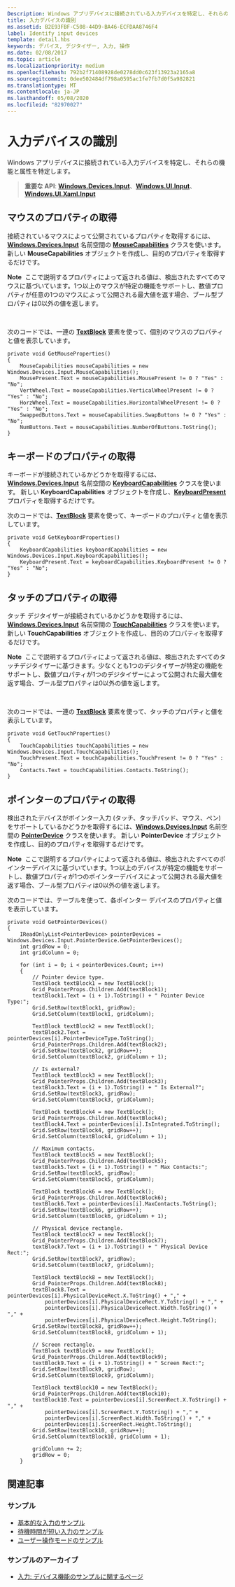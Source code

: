 ```yaml
---
Description: Windows アプリデバイスに接続されている入力デバイスを特定し、それらの機能と属性を特定します。
title: 入力デバイスの識別
ms.assetid: B2E93FBF-C508-44D9-BA46-ECFDAA8746F4
label: Identify input devices
template: detail.hbs
keywords: デバイス, デジタイザー, 入力, 操作
ms.date: 02/08/2017
ms.topic: article
ms.localizationpriority: medium
ms.openlocfilehash: 792b2f71408928de0278dd0c623f13923a2165a8
ms.sourcegitcommit: 0dee502484df798a0595ac1fe7fb7d0f5a982821
ms.translationtype: MT
ms.contentlocale: ja-JP
ms.lasthandoff: 05/08/2020
ms.locfileid: "82970027"
---
```

# <a name="identify-input-devices"></a>入力デバイスの識別


Windows アプリデバイスに接続されている入力デバイスを特定し、それらの機能と属性を特定します。

> **重要な API**: [**Windows.Devices.Input**](https://docs.microsoft.com/uwp/api/Windows.Devices.Input)、[**Windows.UI.Input**](https://docs.microsoft.com/uwp/api/Windows.UI.Core)、[**Windows.UI.Xaml.Input**](https://docs.microsoft.com/uwp/api/Windows.UI.Input)

## <a name="retrieve-mouse-properties"></a>マウスのプロパティの取得


接続されているマウスによって公開されているプロパティを取得するには、[**Windows.Devices.Input**](https://docs.microsoft.com/uwp/api/Windows.Devices.Input) 名前空間の [**MouseCapabilities**](https://docs.microsoft.com/uwp/api/Windows.Devices.Input.MouseCapabilities) クラスを使います。 新しい **MouseCapabilities** オブジェクトを作成し、目的のプロパティを取得するだけです。

**Note**  ここで説明するプロパティによって返される値は、検出されたすべてのマウスに基づいています。1つ以上のマウスが特定の機能をサポートし、数値プロパティが任意の1つのマウスによって公開される最大値を返す場合、ブール型プロパティは0以外の値を返します。

 

次のコードでは、一連の [**TextBlock**](https://docs.microsoft.com/uwp/api/Windows.UI.Xaml.Controls.TextBlock) 要素を使って、個別のマウスのプロパティと値を表示しています。

```CSharp
private void GetMouseProperties()
{
    MouseCapabilities mouseCapabilities = new Windows.Devices.Input.MouseCapabilities();
    MousePresent.Text = mouseCapabilities.MousePresent != 0 ? "Yes" : "No";
    VertWheel.Text = mouseCapabilities.VerticalWheelPresent != 0 ? "Yes" : "No";
    HorzWheel.Text = mouseCapabilities.HorizontalWheelPresent != 0 ? "Yes" : "No";
    SwappedButtons.Text = mouseCapabilities.SwapButtons != 0 ? "Yes" : "No";
    NumButtons.Text = mouseCapabilities.NumberOfButtons.ToString();
}
```

## <a name="retrieve-keyboard-properties"></a>キーボードのプロパティの取得


キーボードが接続されているかどうかを取得するには、[**Windows.Devices.Input**](https://docs.microsoft.com/uwp/api/Windows.Devices.Input) 名前空間の [**KeyboardCapabilities**](https://docs.microsoft.com/uwp/api/Windows.Devices.Input.KeyboardCapabilities) クラスを使います。 新しい **KeyboardCapabilities** オブジェクトを作成し、[**KeyboardPresent**](https://docs.microsoft.com/uwp/api/windows.devices.input.keyboardcapabilities.keyboardpresent) プロパティを取得するだけです。

次のコードでは、[**TextBlock**](https://docs.microsoft.com/uwp/api/Windows.UI.Xaml.Controls.TextBlock) 要素を使って、キーボードのプロパティと値を表示しています。

```CSharp
private void GetKeyboardProperties()
{
    KeyboardCapabilities keyboardCapabilities = new Windows.Devices.Input.KeyboardCapabilities();
    KeyboardPresent.Text = keyboardCapabilities.KeyboardPresent != 0 ? "Yes" : "No";
}
```

## <a name="retrieve-touch-properties"></a>タッチのプロパティの取得


タッチ デジタイザーが接続されているかどうかを取得するには、[**Windows.Devices.Input**](https://docs.microsoft.com/uwp/api/Windows.Devices.Input) 名前空間の [**TouchCapabilities**](https://docs.microsoft.com/uwp/api/Windows.Devices.Input.TouchCapabilities) クラスを使います。 新しい **TouchCapabilities** オブジェクトを作成し、目的のプロパティを取得するだけです。

**Note**  ここで説明するプロパティによって返される値は、検出されたすべてのタッチデジタイザーに基づきます。少なくとも1つのデジタイザーが特定の機能をサポートし、数値プロパティが1つのデジタイザーによって公開された最大値を返す場合、ブール型プロパティは0以外の値を返します。

 

次のコードでは、一連の [**TextBlock**](https://docs.microsoft.com/uwp/api/Windows.UI.Xaml.Controls.TextBlock) 要素を使って、タッチのプロパティと値を表示しています。

```CSharp
private void GetTouchProperties()
{
    TouchCapabilities touchCapabilities = new Windows.Devices.Input.TouchCapabilities();
    TouchPresent.Text = touchCapabilities.TouchPresent != 0 ? "Yes" : "No";
    Contacts.Text = touchCapabilities.Contacts.ToString();
}
```

## <a name="retrieve-pointer-properties"></a>ポインターのプロパティの取得


検出されたデバイスがポインター入力 (タッチ、タッチパッド、マウス、ペン) をサポートしているかどうかを取得するには、[**Windows.Devices.Input**](https://docs.microsoft.com/uwp/api/Windows.Devices.Input) 名前空間の [**PointerDevice**](https://docs.microsoft.com/uwp/api/Windows.Devices.Input.PointerDevice) クラスを使います。 新しい **PointerDevice** オブジェクトを作成し、目的のプロパティを取得するだけです。

**Note**  ここで説明するプロパティによって返される値は、検出されたすべてのポインターデバイスに基づいています。1つ以上のデバイスが特定の機能をサポートし、数値プロパティが1つのポインターデバイスによって公開される最大値を返す場合、ブール型プロパティは0以外の値を返します。

次のコードでは、テーブルを使って、各ポインター デバイスのプロパティと値を表示しています。

```CSharp
private void GetPointerDevices()
{
    IReadOnlyList<PointerDevice> pointerDevices = Windows.Devices.Input.PointerDevice.GetPointerDevices();
    int gridRow = 0;
    int gridColumn = 0;

    for (int i = 0; i < pointerDevices.Count; i++)
    {
        // Pointer device type.
        TextBlock textBlock1 = new TextBlock();
        Grid_PointerProps.Children.Add(textBlock1);
        textBlock1.Text = (i + 1).ToString() + " Pointer Device Type:";
        Grid.SetRow(textBlock1, gridRow);
        Grid.SetColumn(textBlock1, gridColumn);

        TextBlock textBlock2 = new TextBlock();
        textBlock2.Text = pointerDevices[i].PointerDeviceType.ToString();
        Grid_PointerProps.Children.Add(textBlock2);
        Grid.SetRow(textBlock2, gridRow++);
        Grid.SetColumn(textBlock2, gridColumn + 1);

        // Is external?
        TextBlock textBlock3 = new TextBlock();
        Grid_PointerProps.Children.Add(textBlock3);
        textBlock3.Text = (i + 1).ToString() + " Is External?";
        Grid.SetRow(textBlock3, gridRow);
        Grid.SetColumn(textBlock3, gridColumn);

        TextBlock textBlock4 = new TextBlock();
        Grid_PointerProps.Children.Add(textBlock4);
        textBlock4.Text = pointerDevices[i].IsIntegrated.ToString();
        Grid.SetRow(textBlock4, gridRow++);
        Grid.SetColumn(textBlock4, gridColumn + 1);

        // Maximum contacts.
        TextBlock textBlock5 = new TextBlock();
        Grid_PointerProps.Children.Add(textBlock5);
        textBlock5.Text = (i + 1).ToString() + " Max Contacts:";
        Grid.SetRow(textBlock5, gridRow);
        Grid.SetColumn(textBlock5, gridColumn);

        TextBlock textBlock6 = new TextBlock();
        Grid_PointerProps.Children.Add(textBlock6);
        textBlock6.Text = pointerDevices[i].MaxContacts.ToString();
        Grid.SetRow(textBlock6, gridRow++);
        Grid.SetColumn(textBlock6, gridColumn + 1);

        // Physical device rectangle.
        TextBlock textBlock7 = new TextBlock();
        Grid_PointerProps.Children.Add(textBlock7);
        textBlock7.Text = (i + 1).ToString() + " Physical Device Rect:";
        Grid.SetRow(textBlock7, gridRow);
        Grid.SetColumn(textBlock7, gridColumn);

        TextBlock textBlock8 = new TextBlock();
        Grid_PointerProps.Children.Add(textBlock8);
        textBlock8.Text = pointerDevices[i].PhysicalDeviceRect.X.ToString() + "," +
            pointerDevices[i].PhysicalDeviceRect.Y.ToString() + "," +
            pointerDevices[i].PhysicalDeviceRect.Width.ToString() + "," +
            pointerDevices[i].PhysicalDeviceRect.Height.ToString();
        Grid.SetRow(textBlock8, gridRow++);
        Grid.SetColumn(textBlock8, gridColumn + 1);

        // Screen rectangle.
        TextBlock textBlock9 = new TextBlock();
        Grid_PointerProps.Children.Add(textBlock9);
        textBlock9.Text = (i + 1).ToString() + " Screen Rect:";
        Grid.SetRow(textBlock9, gridRow);
        Grid.SetColumn(textBlock9, gridColumn);

        TextBlock textBlock10 = new TextBlock();
        Grid_PointerProps.Children.Add(textBlock10);
        textBlock10.Text = pointerDevices[i].ScreenRect.X.ToString() + "," +
            pointerDevices[i].ScreenRect.Y.ToString() + "," +
            pointerDevices[i].ScreenRect.Width.ToString() + "," +
            pointerDevices[i].ScreenRect.Height.ToString();
        Grid.SetRow(textBlock10, gridRow++);
        Grid.SetColumn(textBlock10, gridColumn + 1);

        gridColumn += 2;
        gridRow = 0;
    }
```

## <a name="related-articles"></a>関連記事

### <a name="samples"></a>サンプル

- [基本的な入力のサンプル](https://github.com/Microsoft/Windows-universal-samples/tree/master/Samples/BasicInput)
- [待機時間が短い入力のサンプル](https://github.com/Microsoft/Windows-universal-samples/tree/master/Samples/LowLatencyInput)
- [ユーザー操作モードのサンプル](https://github.com/Microsoft/Windows-universal-samples/tree/master/Samples/UserInteractionMode)

### <a name="archive-samples"></a>サンプルのアーカイブ

- [入力: デバイス機能のサンプルに関するページ](https://github.com/microsoftarchive/msdn-code-gallery-microsoft/tree/411c271e537727d737a53fa2cbe99eaecac00cc0/Official%20Windows%20Platform%20Sample/Windows%208%20app%20samples/%5BC%23%5D-Windows%208%20app%20samples/C%23/Windows%208%20app%20samples/Input%20Device%20capabilities%20sample%20(Windows%208))
